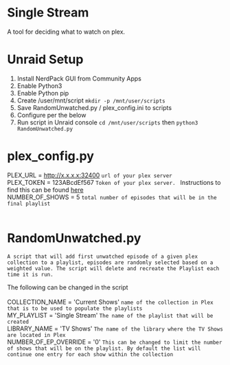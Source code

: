# Single Stream
A tool for deciding what to watch on plex. 

# Unraid Setup
1. Install NerdPack GUI from Community Apps
2. Enable Python3 
3. Enable Python pip 
4. Create /user/mnt/script ```mkdir -p /mnt/user/scripts``` 
5. Save RandomUnwatched.py / plex_config.ini to scripts
6. Configure per the below
7. Run script in Unraid console ```cd /mnt/user/scripts``` then ```python3 RandomUnwatched.py```

# plex_config.py
PLEX_URL = http://x.x.x.x:32400 ```url of your plex server``` <br />
PLEX_TOKEN = 123ABcdEf567 ```Token of your plex server. ``` Instructions to find this can be found [here](https://support.plex.tv/articles/204059436-finding-an-authentication-token-x-plex-token)<br />
NUMBER_OF_SHOWS = 5 ```total number of episodes that will be in the final playlist```<br />
<br />
# RandomUnwatched.py
 ```A script that will add first unwatched episode of a given plex collection to a playlist, episodes are randomly selected based on a weighted value. The script will delete and recreate the Playlist each time it is run.```
 
The following can be changed in the script
<br />
<br />
COLLECTION_NAME = 'Current Shows' ```name of the collection in Plex that is to be used to populate the playlists``` <br />
MY_PLAYLIST = 'Single Stream' ```The name of the playlist that will be created``` <br />
LIBRARY_NAME = 'TV Shows' ```The name of the library where the TV Shows are located in Plex``` <br />
NUMBER_OF_EP_OVERRIDE = '0' ```This can be changed to limit the number of shows that will be on the playlist. By default the list will continue one entry for each show within the collection``` <br />
<br />

